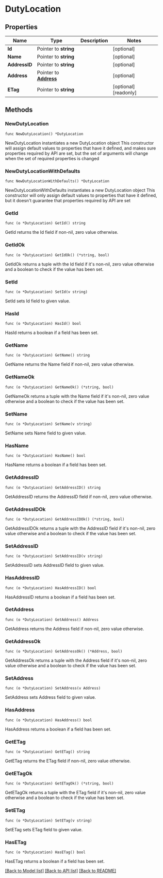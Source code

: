 # DutyLocation

## Properties

Name | Type | Description | Notes
------------ | ------------- | ------------- | -------------
**Id** | Pointer to **string** |  | [optional] 
**Name** | Pointer to **string** |  | [optional] 
**AddressID** | Pointer to **string** |  | [optional] 
**Address** | Pointer to [**Address**](Address.md) |  | [optional] 
**ETag** | Pointer to **string** |  | [optional] [readonly] 

## Methods

### NewDutyLocation

`func NewDutyLocation() *DutyLocation`

NewDutyLocation instantiates a new DutyLocation object
This constructor will assign default values to properties that have it defined,
and makes sure properties required by API are set, but the set of arguments
will change when the set of required properties is changed

### NewDutyLocationWithDefaults

`func NewDutyLocationWithDefaults() *DutyLocation`

NewDutyLocationWithDefaults instantiates a new DutyLocation object
This constructor will only assign default values to properties that have it defined,
but it doesn't guarantee that properties required by API are set

### GetId

`func (o *DutyLocation) GetId() string`

GetId returns the Id field if non-nil, zero value otherwise.

### GetIdOk

`func (o *DutyLocation) GetIdOk() (*string, bool)`

GetIdOk returns a tuple with the Id field if it's non-nil, zero value otherwise
and a boolean to check if the value has been set.

### SetId

`func (o *DutyLocation) SetId(v string)`

SetId sets Id field to given value.

### HasId

`func (o *DutyLocation) HasId() bool`

HasId returns a boolean if a field has been set.

### GetName

`func (o *DutyLocation) GetName() string`

GetName returns the Name field if non-nil, zero value otherwise.

### GetNameOk

`func (o *DutyLocation) GetNameOk() (*string, bool)`

GetNameOk returns a tuple with the Name field if it's non-nil, zero value otherwise
and a boolean to check if the value has been set.

### SetName

`func (o *DutyLocation) SetName(v string)`

SetName sets Name field to given value.

### HasName

`func (o *DutyLocation) HasName() bool`

HasName returns a boolean if a field has been set.

### GetAddressID

`func (o *DutyLocation) GetAddressID() string`

GetAddressID returns the AddressID field if non-nil, zero value otherwise.

### GetAddressIDOk

`func (o *DutyLocation) GetAddressIDOk() (*string, bool)`

GetAddressIDOk returns a tuple with the AddressID field if it's non-nil, zero value otherwise
and a boolean to check if the value has been set.

### SetAddressID

`func (o *DutyLocation) SetAddressID(v string)`

SetAddressID sets AddressID field to given value.

### HasAddressID

`func (o *DutyLocation) HasAddressID() bool`

HasAddressID returns a boolean if a field has been set.

### GetAddress

`func (o *DutyLocation) GetAddress() Address`

GetAddress returns the Address field if non-nil, zero value otherwise.

### GetAddressOk

`func (o *DutyLocation) GetAddressOk() (*Address, bool)`

GetAddressOk returns a tuple with the Address field if it's non-nil, zero value otherwise
and a boolean to check if the value has been set.

### SetAddress

`func (o *DutyLocation) SetAddress(v Address)`

SetAddress sets Address field to given value.

### HasAddress

`func (o *DutyLocation) HasAddress() bool`

HasAddress returns a boolean if a field has been set.

### GetETag

`func (o *DutyLocation) GetETag() string`

GetETag returns the ETag field if non-nil, zero value otherwise.

### GetETagOk

`func (o *DutyLocation) GetETagOk() (*string, bool)`

GetETagOk returns a tuple with the ETag field if it's non-nil, zero value otherwise
and a boolean to check if the value has been set.

### SetETag

`func (o *DutyLocation) SetETag(v string)`

SetETag sets ETag field to given value.

### HasETag

`func (o *DutyLocation) HasETag() bool`

HasETag returns a boolean if a field has been set.


[[Back to Model list]](../README.md#documentation-for-models) [[Back to API list]](../README.md#documentation-for-api-endpoints) [[Back to README]](../README.md)


